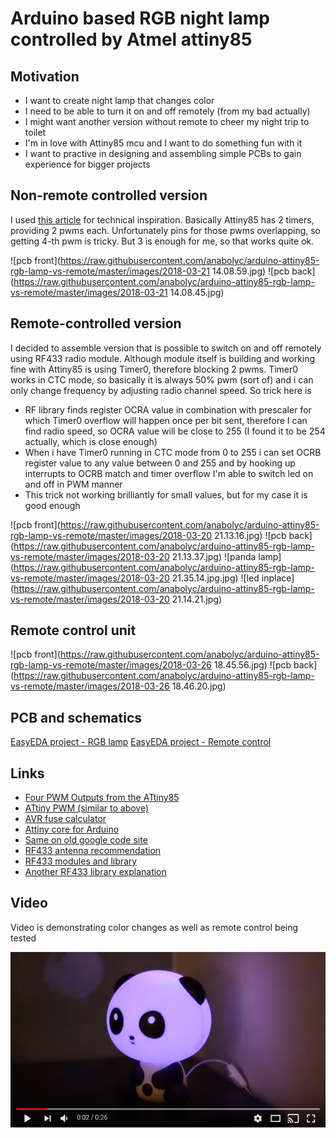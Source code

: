 # Arduino based RGB night lamp controlled by Atmel attiny85

## Motivation

* I want to create night lamp that changes color
* I need to be able to turn it on and off remotely (from my bad actually)
* I might want another version without remote to cheer my night trip to toilet
* I'm in love with Attiny85 mcu and I want to do something fun with it
* I want to practive in designing and assembling simple PCBs to gain experience for bigger projects

## Non-remote controlled version

I used [this article](http://www.technoblogy.com/show?LE0) for technical inspiration. 
Basically Attiny85 has 2 timers, providing 2 pwms each. Unfortunately pins for those pwms overlapping, so getting 4-th pwm is tricky. But 3 is enough for me, so that works quite ok.

![pcb front](https://raw.githubusercontent.com/anabolyc/arduino-attiny85-rgb-lamp-vs-remote/master/images/2018-03-21 14.08.59.jpg)
![pcb back](https://raw.githubusercontent.com/anabolyc/arduino-attiny85-rgb-lamp-vs-remote/master/images/2018-03-21 14.08.45.jpg)


## Remote-controlled version

I decided to assemble version that is possible to switch on and off remotely using RF433 radio module. Although module itself is building and working fine with Attiny85 is using Timer0, therefore blocking 2 pwms. Timer0 works in CTC mode, so basically it is always 50% pwm (sort of) and i can only change frequency by adjusting radio channel speed. So trick here is
* RF library finds register OCRA value in combination with prescaler for which Timer0 overflow will happen once per bit sent, therefore I can find radio speed, so OCRA value will be close to 255 (I found it to be 254 actually, which is close enough)
* When i have Timer0 running in CTC mode from 0 to 255 i can set OCRB register value to any value between 0 and 255 and by hooking up interrupts to OCRB match and timer overflow I'm able to switch led on and off in PWM manner
* This trick not working brilliantly for small values, but for my case it is good enough

![pcb front](https://raw.githubusercontent.com/anabolyc/arduino-attiny85-rgb-lamp-vs-remote/master/images/2018-03-20 21.13.16.jpg)
![pcb back](https://raw.githubusercontent.com/anabolyc/arduino-attiny85-rgb-lamp-vs-remote/master/images/2018-03-20 21.13.37.jpg)
![panda lamp](https://raw.githubusercontent.com/anabolyc/arduino-attiny85-rgb-lamp-vs-remote/master/images/2018-03-20 21.35.14.jpg.jpg)
![led inplace](https://raw.githubusercontent.com/anabolyc/arduino-attiny85-rgb-lamp-vs-remote/master/images/2018-03-20 21.14.21.jpg)


## Remote control unit

![pcb front](https://raw.githubusercontent.com/anabolyc/arduino-attiny85-rgb-lamp-vs-remote/master/images/2018-03-26 18.45.56.jpg)
![pcb back](https://raw.githubusercontent.com/anabolyc/arduino-attiny85-rgb-lamp-vs-remote/master/images/2018-03-26 18.46.20.jpg)

## PCB and schematics

[EasyEDA project - RGB lamp](https://easyeda.com/andrey.mal/00_rgb_lamp-959c0fd48be74b9ea60832f59a6886bc)
[EasyEDA project - Remote control](https://easyeda.com/andrey.mal//03_panda_control_unit-81d20461bdbd45bd93433dddf72159b2)

## Links

* [Four PWM Outputs from the ATtiny85](http://www.technoblogy.com/show?LE0)
* [ATtiny PWM (similar to above)](http://matt16060936.blogspot.co.uk/2012/04/attiny-pwm.html)
* [AVR fuse calculator](http://www.engbedded.com/fusecalc)
* [Attiny core for Arduino](https://github.com/Coding-Badly/arduino-tiny)
* [Same on old google code site](https://code.google.com/archive/p/arduino-tiny/)
* [RF433 antenna recommendation](http://www.instructables.com/id/433-MHz-Coil-loaded-antenna/)
* [RF433 modules and library](http://www.instructables.com/id/RF-315433-MHz-Transmitter-receiver-Module-and-Ardu/)
* [Another RF433 library explanation](http://cosa-arduino.blogspot.de/2013/03/news-virtual-wire-interface.html)

## Video

Video is demonstrating color changes as well as remote control being tested

[![Watch the video](https://raw.githubusercontent.com/anabolyc/arduino-attiny85-rgb-lamp-vs-remote/master/images/youtube-screen.png)](https://youtu.be/MXWmvgHrwHE)